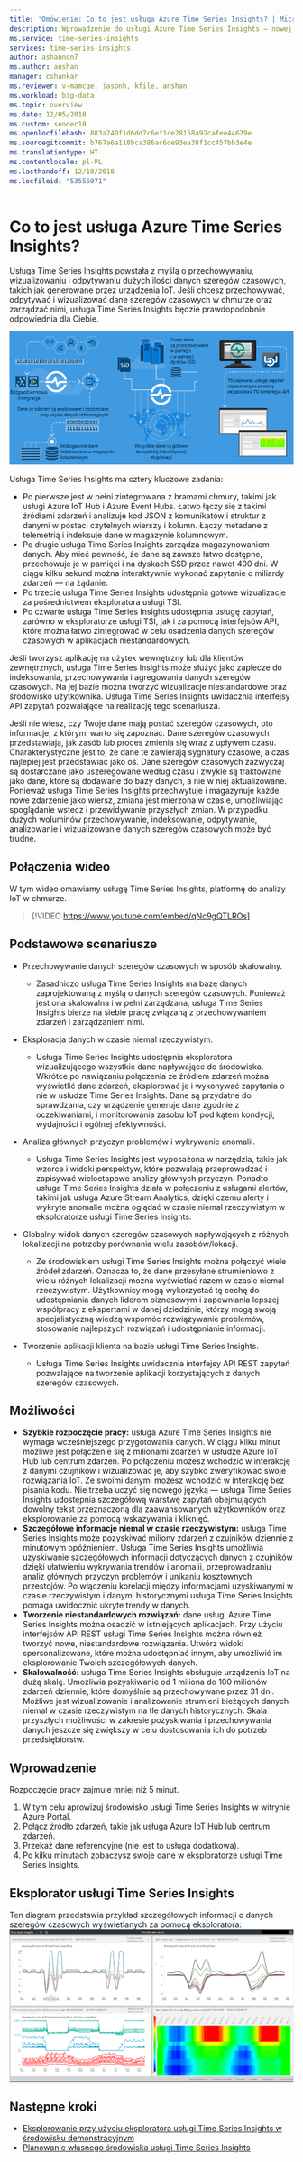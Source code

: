 ```yaml
---
title: 'Omówienie: Co to jest usługa Azure Time Series Insights? | Microsoft Docs'
description: Wprowadzenie do usługi Azure Time Series Insights — nowej usługi do analizy danych szeregów czasowych i obsługi rozwiązań IoT.
ms.service: time-series-insights
services: time-series-insights
author: ashannon7
ms.author: anshan
manager: cshankar
ms.reviewer: v-mamcge, jasonh, kfile, anshan
ms.workload: big-data
ms.topic: overview
ms.date: 12/05/2018
ms.custom: seodec18
ms.openlocfilehash: 883a740f1d6dd7c6ef1ce28158a92cafee44629e
ms.sourcegitcommit: b767a6a118bca386ac6de93ea38f1cc457bb3e4e
ms.translationtype: HT
ms.contentlocale: pl-PL
ms.lasthandoff: 12/18/2018
ms.locfileid: "53556071"
---
```

# <a name="what-is-azure-time-series-insights"></a>Co to jest usługa Azure Time Series Insights?

Usługa Time Series Insights powstała z myślą o przechowywaniu, wizualizowaniu i odpytywaniu dużych ilości danych szeregów czasowych, takich jak generowane przez urządzenia IoT.  Jeśli chcesz przechowywać, odpytywać i wizualizować dane szeregów czasowych w chmurze oraz zarządzać nimi, usługa Time Series Insights będzie prawdopodobnie odpowiednia dla Ciebie.  

![Schemat blokowy usługi Time Series Insights](media/overview/time-series-insights-flowchart.png)

Usługa Time Series Insights ma cztery kluczowe zadania:

- Po pierwsze jest w pełni zintegrowana z bramami chmury, takimi jak usługi Azure IoT Hub i Azure Event Hubs. Łatwo łączy się z takimi źródłami zdarzeń i analizuje kod JSON z komunikatów i struktur z danymi w postaci czytelnych wierszy i kolumn. Łączy metadane z telemetrią i indeksuje dane w magazynie kolumnowym.
- Po drugie usługa Time Series Insights zarządza magazynowaniem danych. Aby mieć pewność, że dane są zawsze łatwo dostępne, przechowuje je w pamięci i na dyskach SSD przez nawet 400 dni. W ciągu kilku sekund można interaktywnie wykonać zapytanie o miliardy zdarzeń — na żądanie.
- Po trzecie usługa Time Series Insights udostępnia gotowe wizualizacje za pośrednictwem eksploratora usługi TSI.  
- Po czwarte usługa Time Series Insights udostępnia usługę zapytań, zarówno w eksploratorze usługi TSI, jak i za pomocą interfejsów API, które można łatwo zintegrować w celu osadzenia danych szeregów czasowych w aplikacjach niestandardowych.  

Jeśli tworzysz aplikację na użytek wewnętrzny lub dla klientów zewnętrznych, usługa Time Series Insights może służyć jako zaplecze do indeksowania, przechowywania i agregowania danych szeregów czasowych. Na jej bazie można tworzyć wizualizacje niestandardowe oraz środowisko użytkownika.  Usługa Time Series Insights uwidacznia interfejsy API zapytań pozwalające na realizację tego scenariusza.  

Jeśli nie wiesz, czy Twoje dane mają postać szeregów czasowych, oto informacje, z którymi warto się zapoznać.  Dane szeregów czasowych przedstawiają, jak zasób lub proces zmienia się wraz z upływem czasu.  Charakterystyczne jest to, że dane te zawierają sygnatury czasowe, a czas najlepiej jest przedstawiać jako oś.  Dane szeregów czasowych zazwyczaj są dostarczane jako uszeregowane według czasu i zwykle są traktowane jako dane, które są dodawane do bazy danych, a nie w niej aktualizowane.  Ponieważ usługa Time Series Insights przechwytuje i magazynuje każde nowe zdarzenie jako wiersz, zmiana jest mierzona w czasie, umożliwiając spoglądanie wstecz i przewidywanie przyszłych zmian.  W przypadku dużych woluminów przechowywanie, indeksowanie, odpytywanie, analizowanie i wizualizowanie danych szeregów czasowych może być trudne.  

## <a name="video"></a>Połączenia wideo

W tym wideo omawiamy usługę Time Series Insights, platformę do analizy IoT w chmurze.

> [!VIDEO https://www.youtube.com/embed/qNc9gQTLROs]

## <a name="primary-scenarios"></a>Podstawowe scenariusze

- Przechowywanie danych szeregów czasowych w sposób skalowalny.  
  - Zasadniczo usługa Time Series Insights ma bazę danych zaprojektowaną z myślą o danych szeregów czasowych.  Ponieważ jest ona skalowalna i w pełni zarządzana, usługa Time Series Insights bierze na siebie pracę związaną z przechowywaniem zdarzeń i zarządzaniem nimi.

- Eksploracja danych w czasie niemal rzeczywistym.  
  - Usługa Time Series Insights udostępnia eksploratora wizualizującego wszystkie dane napływające do środowiska.  Wkrótce po nawiązaniu połączenia ze źródłem zdarzeń można wyświetlić dane zdarzeń, eksplorować je i wykonywać zapytania o nie w usłudze Time Series Insights.  Dane są przydatne do sprawdzania, czy urządzenie generuje dane zgodnie z oczekiwaniami, i monitorowania zasobu IoT pod kątem kondycji, wydajności i ogólnej efektywności.  

- Analiza głównych przyczyn problemów i wykrywanie anomalii.
  - Usługa Time Series Insights jest wyposażona w narzędzia, takie jak wzorce i widoki perspektyw, które pozwalają przeprowadzać i zapisywać wieloetapowe analizy głównych przyczyn.  Ponadto usługa Time Series Insights działa w połączeniu z usługami alertów, takimi jak usługa Azure Stream Analytics, dzięki czemu alerty i wykryte anomalie można oglądać w czasie niemal rzeczywistym w eksploratorze usługi Time Series Insights.  

- Globalny widok danych szeregów czasowych napływających z różnych lokalizacji na potrzeby porównania wielu zasobów/lokacji.
  - Ze środowiskiem usługi Time Series Insights można połączyć wiele źródeł zdarzeń.  Oznacza to, że dane przesyłane strumieniowo z wielu różnych lokalizacji można wyświetlać razem w czasie niemal rzeczywistym.  Użytkownicy mogą wykorzystać tę cechę do udostępniania danych liderom biznesowym i zapewniania lepszej współpracy z ekspertami w danej dziedzinie, którzy mogą swoją specjalistyczną wiedzą wspomóc rozwiązywanie problemów, stosowanie najlepszych rozwiązań i udostępnianie informacji.

- Tworzenie aplikacji klienta na bazie usługi Time Series Insights. 
  - Usługa Time Series Insights uwidacznia interfejsy API REST zapytań pozwalające na tworzenie aplikacji korzystających z danych szeregów czasowych.

## <a name="capabilities"></a>Możliwości

- **Szybkie rozpoczęcie pracy:** usługa Azure Time Series Insights nie wymaga wcześniejszego przygotowania danych. W ciągu kilku minut możliwe jest połączenie się z milionami zdarzeń w usłudze Azure IoT Hub lub centrum zdarzeń. Po połączeniu możesz wchodzić w interakcję z danymi czujników i wizualizować je, aby szybko zweryfikować swoje rozwiązania IoT. Ze swoimi danymi możesz wchodzić w interakcję bez pisania kodu.
Nie trzeba uczyć się nowego języka — usługa Time Series Insights udostępnia szczegółową warstwę zapytań obejmujących dowolny tekst przeznaczoną dla zaawansowanych użytkowników oraz eksplorowanie za pomocą wskazywania i kliknięć.
- **Szczegółowe informacje niemal w czasie rzeczywistym:** usługa Time Series Insights może pozyskiwać miliony zdarzeń z czujników dziennie z minutowym opóźnieniem. Usługa Time Series Insights umożliwia uzyskiwanie szczegółowych informacji dotyczących danych z czujników dzięki ułatwieniu wykrywania trendów i anomalii, przeprowadzaniu analiz głównych przyczyn problemów i unikaniu kosztownych przestojów. Po włączeniu korelacji między informacjami uzyskiwanymi w czasie rzeczywistym i danymi historycznymi usługa Time Series Insights pomaga uwidocznić ukryte trendy w danych.
- **Tworzenie niestandardowych rozwiązań:** dane usługi Azure Time Series Insights można osadzić w istniejących aplikacjach. Przy użyciu interfejsów API REST usługi Time Series Insights można również tworzyć nowe, niestandardowe rozwiązania. Utwórz widoki spersonalizowane, które można udostępniać innym, aby umożliwić im eksplorowanie Twoich szczegółowych danych.
- **Skalowalność:** usługa Time Series Insights obsługuje urządzenia IoT na dużą skalę. Umożliwia pozyskiwanie od 1 miliona do 100 milionów zdarzeń dziennie, które domyślnie są przechowywane przez 31 dni. Możliwe jest wizualizowanie i analizowanie strumieni bieżących danych niemal w czasie rzeczywistym na tle danych historycznych. Skala przyszłych możliwości w zakresie pozyskiwania i przechowywania danych jeszcze się zwiększy w celu dostosowania ich do potrzeb przedsiębiorstw.

## <a name="getting-started"></a>Wprowadzenie
Rozpoczęcie pracy zajmuje mniej niż 5 minut. 

1.  W tym celu aprowizuj środowisko usługi Time Series Insights w witrynie Azure Portal. 
2.  Połącz źródło zdarzeń, takie jak usługa Azure IoT Hub lub centrum zdarzeń.  
3.  Przekaż dane referencyjne (nie jest to usługa dodatkowa).
4.  Po kilku minutach zobaczysz swoje dane w eksploratorze usługi Time Series Insights.

## <a name="time-series-insights-explorer"></a>Eksplorator usługi Time Series Insights
Ten diagram przedstawia przykład szczegółowych informacji o danych szeregów czasowych wyświetlanych za pomocą eksploratora: ![Eksplorator usługi Time Series Insights](media/time-series-insights-explorer/explorer4.png)

## <a name="next-steps"></a>Następne kroki
 - [Eksplorowanie przy użyciu eksploratora usługi Time Series Insights w środowisku demonstracyjnym](./time-series-quickstart.md)
 - [Planowanie własnego środowiska usługi Time Series Insights](time-series-insights-environment-planning.md)

